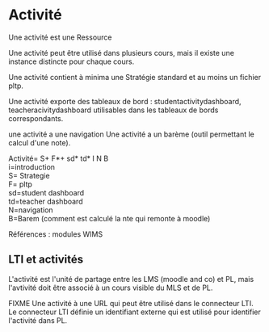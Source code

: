 
# Activité

Une activité est une Ressource

Une activité peut être utilisé dans plusieurs cours, mais il existe une instance distincte pour chaque cours. 

Une activité contient à minima une Stratégie standard et au moins un fichier pltp.

Une activité exporte des tableaux de bord : studentactivitydashboard, teacheracivitydashboard utilisables dans les tableaux de bords correspondants.

une activité a une navigation 
Une activité a un barème (outil permettant le calcul d'une note).

Activité= S+ F*+ sd* td* I N B  
i=introduction  
S= Strategie   
F= pltp  
sd=student dashboard  
td=teacher dashboard  
N=navigation  
B=Barem (comment est calculé la nte qui remonte à moodle)


Références : modules WIMS

## LTI et activités

L'activité est l'unité de partage entre les LMS (moodle and co) et PL, mais l'avtivité doit être associé à un cours visible du MLS et de PL.

FIXME Une activité à une URL qui peut être utilisé dans le connecteur LTI.  Le connecteur LTI définie un identifiant externe qui est utilisé pour identifier l'activité dans PL.
